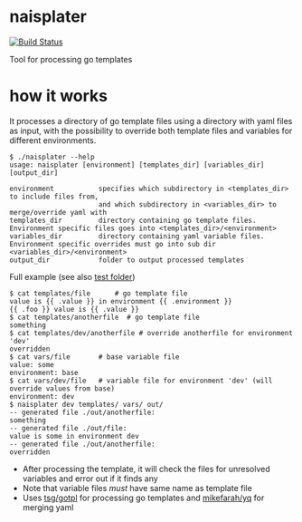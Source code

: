 naisplater
==========
[![Build Status](https://travis-ci.org/nais/naisplater.svg?branch=master)](https://travis-ci.org/nais/naisplater)

Tool for processing go templates

# how it works

It processes a directory of go template files using a directory with yaml files as input, with the possibility to override both template files and variables for different environments.

```
$ ./naisplater --help
usage: naisplater [environment] [templates_dir] [variables_dir] [output_dir]

environment           specifies which subdirectory in <templates_dir> to include files from,
                      and which subdirectory in <variables_dir> to merge/override yaml with
templates_dir         directory containing go template files. Environment specific files goes into <templates_dir>/<environment>
variables_dir         directory containing yaml variable files. Environment specific overrides must go into sub dir <variables_dir>/<environment>
output_dir            folder to output processed templates
```

Full example (see also [test folder](https://github.com/nais/naisplater/tree/master/test))
```
$ cat templates/file      # go template file
value is {{ .value }} in environment {{ .environment }}
{{ .foo }} value is {{ .value }}
$ cat templates/anotherfile  # go template file
something
$ cat templates/dev/anotherfile # override anotherfile for environment 'dev' 
overridden
$ cat vars/file       # base variable file
value: some
environment: base
$ cat vars/dev/file   # variable file for environment 'dev' (will override values from base)
environment: dev
$ naisplater dev templates/ vars/ out/
-- generated file ./out/anotherfile:
something
-- generated file ./out/file:
value is some in environment dev
-- generated file ./out/anotherfile:
overridden
```


- After processing the template, it will check the files for unresolved variables and error out if it finds any
- Note that variable files _must_ have same name as template file
- Uses [tsg/gotpl](https://github.com/tsg/gotpl) for processing go templates and [mikefarah/yq](https://github.com/mikefarah/yq) for merging yaml

